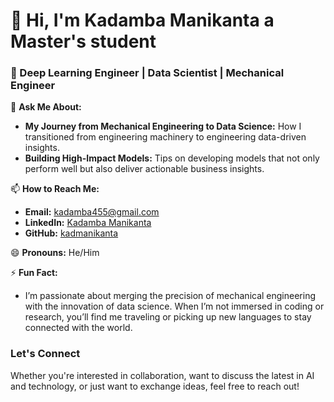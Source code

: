 # 👋 Hi, I'm Kadamba Manikanta a Master's student 

### 🌟 Deep Learning Engineer | Data Scientist | Mechanical Engineer


💬 **Ask Me About:**
- **My Journey from Mechanical Engineering to Data Science:** How I transitioned from engineering machinery to engineering data-driven insights.
- **Building High-Impact Models:** Tips on developing models that not only perform well but also deliver actionable business insights.

📫 **How to Reach Me:**
- **Email:** [kadamba455@gmail.com](mailto:kadamba455@gmail.com)
- **LinkedIn:** [Kadamba Manikanta](https://www.linkedin.com/in/kadamba455/)
- **GitHub:** [kadmanikanta](https://github.com/kadmanikanta)

😄 **Pronouns:** He/Him

⚡ **Fun Fact:**
- I’m passionate about merging the precision of mechanical engineering with the innovation of data science. When I’m not immersed in coding or research, you’ll find me traveling or picking up new languages to stay connected with the world.


### Let's Connect
Whether you're interested in collaboration, want to discuss the latest in AI and technology, or just want to exchange ideas, feel free to reach out!

